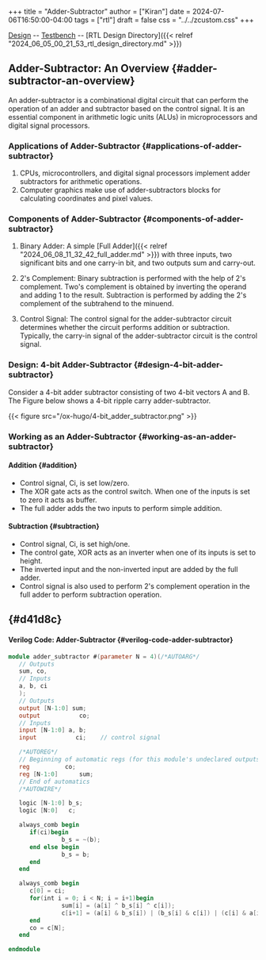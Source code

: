 +++
title = "Adder-Subtractor"
author = ["Kiran"]
date = 2024-07-06T16:50:00-04:00
tags = ["rtl"]
draft = false
css = "../../zcustom.css"
+++

[Design](https://github.com/24x7fpga/iVerilog/blob/master/design/adder_subtractor/adder_subtractor.sv) -- [Testbench](https://github.com/24x7fpga/iVerilog/blob/master/tb_design/tb_adder_subtractor/tb_adder_subtractor.sv) -- [RTL Design Directory]({{< relref "2024_06_05_00_21_53_rtl_design_directory.md" >}})


## Adder-Subtractor: An Overview {#adder-subtractor-an-overview}

An adder-subtractor is a combinational digital circuit that can perform the operation of an adder and subtractor based on the control signal. It is an essential component in arithmetic logic units (ALUs) in microprocessors and digital signal processors.


### Applications of Adder-Subtractor {#applications-of-adder-subtractor}

1.  CPUs, microcontrollers, and digital signal processors implement adder subtractors for arithmetic operations.
2.  Computer graphics make use of adder-subtractors blocks for calculating coordinates and pixel values.


### Components of Adder-Subtractor {#components-of-adder-subtractor}

1.  Binary Adder: A simple [Full Adder]({{< relref "2024_06_08_11_32_42_full_adder.md" >}}) with three inputs, two significant bits and one carry-in bit, and two outputs sum and carry-out.

2.  2's Complement: Binary subtraction is performed with the help of 2's complement. Two's complement is obtained by inverting the operand and adding 1 to the result. Subtraction is performed by adding the 2's complement of the subtrahend to the minuend.

3.  Control Signal: The control signal for the adder-subtractor circuit determines whether the circuit performs addition or subtraction. Typically, the carry-in signal of the adder-subtractor circuit is the control signal.


### Design: 4-bit Adder-Subtractor {#design-4-bit-adder-subtractor}

Consider a 4-bit adder subtractor consisting of two 4-bit vectors A and B. The Figure below shows a 4-bit ripple carry adder-subtractor.

{{< figure src="/ox-hugo/4-bit_adder_subtractor.png" >}}


### Working as an Adder-Subtractor {#working-as-an-adder-subtractor}


#### Addition {#addition}

-   Control signal, Ci, is set low/zero.
-   The XOR gate acts as the control switch. When one of the inputs is set to zero it acts as buffer.
-   The full adder adds the two inputs to perform simple addition.


#### Subtraction {#subtraction}

-   Control signal, Ci, is set high/one.
-   The control gate, XOR acts as an inverter when one of its inputs is set to height.
-   The inverted input and the non-inverted input are added by the full adder.
-   Control signal is also used to perform 2's complement operation in the full adder to perform subtraction operation.


##  {#d41d8c}


#### Verilog Code: Adder-Subtractor {#verilog-code-adder-subtractor}

```verilog
module adder_subtractor #(parameter N = 4)(/*AUTOARG*/
   // Outputs
   sum, co,
   // Inputs
   a, b, ci
   );
   // Outputs
   output [N-1:0] sum;
   output	        co;
   // Inputs
   input [N-1:0] a, b;
   input	       ci;    // control signal

   /*AUTOREG*/
   // Beginning of automatic regs (for this module's undeclared outputs)
   reg			co;
   reg [N-1:0]		sum;
   // End of automatics
   /*AUTOWIRE*/

   logic [N-1:0] b_s;
   logic [N:0]   c;

   always_comb begin
      if(ci)begin
               b_s = ~(b);
      end else begin
               b_s = b;
      end
   end

   always_comb begin
      c[0] = ci;
      for(int i = 0; i < N; i = i+1)begin
               sum[i] = (a[i] ^ b_s[i] ^ c[i]);
               c[i+1] = (a[i] & b_s[i]) | (b_s[i] & c[i]) | (c[i] & a[i]);
      end
      co = c[N];
   end

endmodule
```
